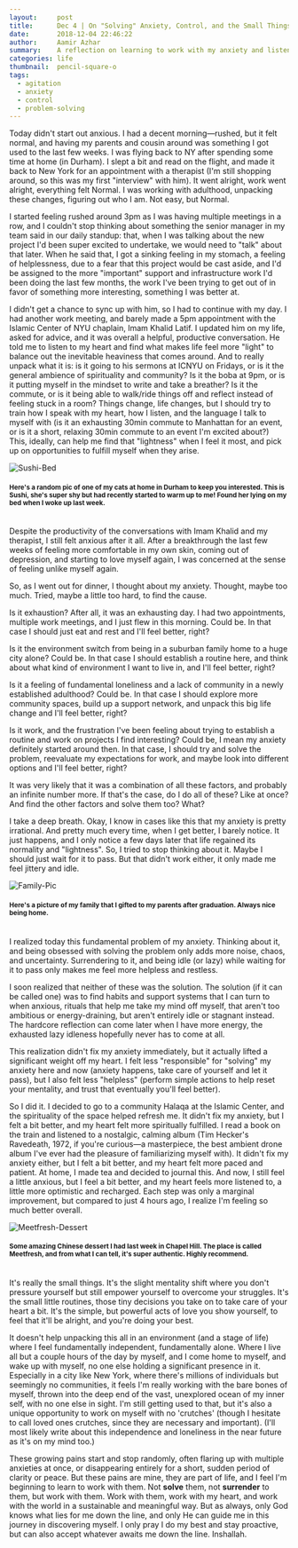 ```yaml
---
layout:     post
title:      Dec 4 | On "Solving" Anxiety, Control, and the Small Things
date:       2018-12-04 22:46:22
author:     Aamir Azhar
summary:    A reflection on learning to work with my anxiety and listen to my heart, on being patient but proactive.
categories: life
thumbnail:  pencil-square-o
tags:
  - agitation
  - anxiety
  - control
  - problem-solving
---
```

Today didn't start out anxious. I had a decent morning—rushed, but it felt normal, and having my parents and cousin around was something I got used to the last few weeks. I was flying back to NY after spending some time at home (in Durham). I slept a bit and read on the flight, and made it back to New York for an appointment with a therapist (I'm still shopping around, so this was my first "interview" with him). It went alright, work went alright, everything felt Normal. I was working with adulthood, unpacking these changes, figuring out who I am. Not easy, but Normal.

I started feeling rushed around 3pm as I was having multiple meetings in a row, and I couldn't stop thinking about something the senior manager in my team said in our daily standup: that, when I was talking about the new project I'd been super excited to undertake, we would need to "talk" about that later. When he said that, I got a sinking feeling in my stomach, a feeling of helplessness, due to a fear that this project would be cast aside, and I'd be assigned to the more "important" support and infrastructure work I'd been doing the last few months, the work I've been trying to get out of in favor of something more interesting, something I was better at.

I didn't get a chance to sync up with him, so I had to continue with my day. I had another work meeting, and barely made a 5pm appointment with the Islamic Center of NYU chaplain, Imam Khalid Latif. I updated him on my life, asked for advice, and it was overall a helpful, productive conversation. He told me to listen to my heart and find what makes life feel more "light" to balance out the inevitable heaviness that comes around. And to really unpack what it is: is it going to his sermons at ICNYU on Fridays, or is it the general ambience of spirituality and community? Is it the boba at 9pm, or is it putting myself in the mindset to write and take a breather? Is it the commute, or is it being able to walk/ride things off and reflect instead of feeling stuck in a room? Things change, life changes, but I should try to train how I speak with my heart, how I listen, and the language I talk to myself with (is it an exhausting 30min commute to Manhattan for an event, or is it a short, relaxing 30min commute to an event I'm excited about?) This, ideally, can help me find that "lightness" when I feel it most, and pick up on opportunities to fulfill myself when they arise.

![Sushi-Bed](/resources/images/12-04-2018/sushi.jpg)

#### <sup>Here's a random pic of one of my cats at home in Durham to keep you interested. This is Sushi, she's super shy but had recently started to warm up to me! Found her lying on my bed when I woke up last week.</sup>

<br>
Despite the productivity of the conversations with Imam Khalid and my therapist, I still felt anxious after it all. After a breakthrough the last few weeks of feeling more comfortable in my own skin, coming out of depression, and starting to love myself again, I was concerned at the sense of feeling unlike myself again.

So, as I went out for dinner, I thought about my anxiety. Thought, maybe too much. Tried, maybe a little too hard, to find the cause.

Is it exhaustion? After all, it was an exhausting day. I had two appointments, multiple work meetings, and I just flew in this morning. Could be. In that case I should just eat and rest and I'll feel better, right?

Is it the environment switch from being in a suburban family home to a huge city alone? Could be. In that case I should establish a routine here, and think about what kind of environment I want to live in, and I'll feel better, right?

Is it a feeling of fundamental loneliness and a lack of community in a newly established adulthood? Could be. In that case I should explore more community spaces, build up a support network, and unpack this big life change and I'll feel better, right?

Is it work, and the frustration I've been feeling about trying to establish a routine and work on projects I find interesting? Could be, I mean my anxiety definitely started around then. In that case, I should try and solve the problem, reevaluate my expectations for work, and maybe look into different options and I'll feel better, right?

It was very likely that it was a combination of all these factors, and probably an infinite number more. If that's the case, do I do all of these? Like at once? And find the other factors and solve them too? What?

I take a deep breath. Okay, I know in cases like this that my anxiety is pretty irrational. And pretty much every time, when I get better, I barely notice. It just happens, and I only notice a few days later that life regained its normality and "lightness". So, I tried to stop thinking about it. Maybe I should just wait for it to pass. But that didn't work either, it only made me feel jittery and idle.

![Family-Pic](/resources/images/12-04-2018/family.jpg)

#### <sup>Here's a picture of my family that I gifted to my parents after graduation. Always nice being home.</sup>

<br>
I realized today this fundamental problem of my anxiety. Thinking about it, and being obsessed with solving the problem only adds more noise, chaos, and uncertainty. Surrendering to it, and being idle (or lazy) while waiting for it to pass only makes me feel more helpless and restless.

I soon realized that neither of these was the solution. The solution (if it can be called one) was to find habits and support systems that I can turn to when anxious, rituals that help me take my mind off myself, that aren't too ambitious or energy-draining, but aren't entirely idle or stagnant instead. The hardcore reflection can come later when I have more energy, the exhausted lazy idleness hopefully never has to come at all.

This realization didn't fix my anxiety immediately, but it actually lifted a significant weight off my heart. I felt less "responsible" for "solving" my anxiety here and now (anxiety happens, take care of yourself and let it pass), but I also felt less "helpless" (perform simple actions to help reset your mentality, and trust that eventually you'll feel better).

So I did it. I decided to go to a community Halaqa at the Islamic Center, and the spirituality of the space helped refresh me. It didn't fix my anxiety, but I felt a bit better, and my heart felt more spiritually fulfilled. I read a book on the train and listened to a nostalgic, calming album (Tim Hecker's Ravedeath, 1972, if you're curious—a masterpiece, the best ambient drone album I've ever had the pleasure of familiarizing myself with). It didn't fix my anxiety either, but I felt a bit better, and my heart felt more paced and patient. At home, I made tea and decided to journal this. And now, I still feel a little anxious, but I feel a bit better, and my heart feels more listened to, a little more optimistic and recharged. Each step was only a marginal improvement, but compared to just 4 hours ago, I realize I'm feeling so much better overall.

![Meetfresh-Dessert](/resources/images/12-04-2018/meetfresh.jpg)

#### <sup>Some amazing Chinese dessert I had last week in Chapel Hill. The place is called Meetfresh, and from what I can tell, it's super authentic. Highly recommend.</sup>

<br>
It's really the small things. It's the slight mentality shift where you don't pressure yourself but still empower yourself to overcome your struggles. It's the small little routines, those tiny decisions you take on to take care of your heart a bit. It's the simple, but powerful acts of love you show yourself, to feel that it'll be alright, and you're doing your best.

It doesn't help unpacking this all in an environment (and a stage of life) where I feel fundamentally independent, fundamentally alone. Where I live all but a couple hours of the day by myself, and I come home to myself, and wake up with myself, no one else holding a significant presence in it. Especially in a city like New York, where there's millions of individuals but seemingly no communities, it feels I'm really working with the bare bones of myself, thrown into the deep end of the vast, unexplored ocean of my inner self, with no one else in sight. I'm still getting used to that, but it's also a unique opportunity to work on myself with no 'crutches' (though I hesitate to call loved ones crutches, since they are necessary and important). (I'll most likely write about this independence and loneliness in the near future as it's on my mind too.)

These growing pains start and stop randomly, often flaring up with multiple anxieties at once, or disappearing entirely for a short, sudden period of clarity or peace. But these pains are mine, they are part of life, and I feel I'm beginning to learn to work with them. Not **solve** them, not **surrender** to them, but work with them. Work with them, work with my heart, and work with the world in a sustainable and meaningful way. But as always, only God knows what lies for me down the line, and only He can guide me in this journey in discovering myself. I only pray I do my best and stay proactive, but can also accept whatever awaits me down the line. Inshallah.
